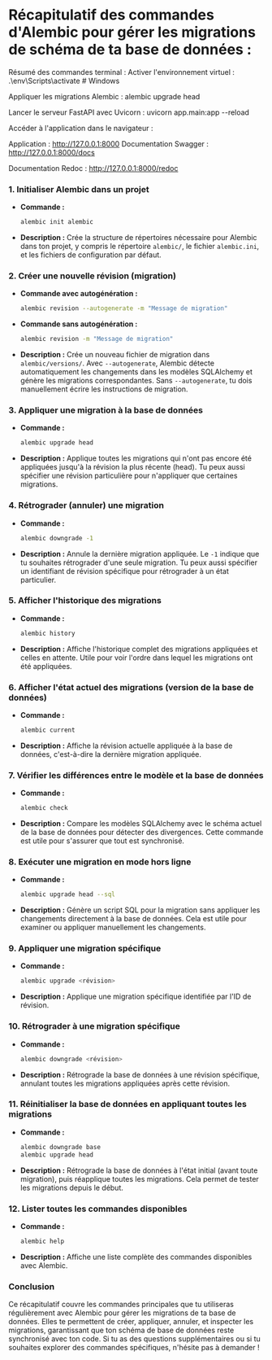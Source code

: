 # Récapitulatif des commandes d'Alembic pour gérer les migrations de schéma de ta base de données :

Résumé des commandes terminal :
Activer l'environnement virtuel :
.\env\Scripts\activate  # Windows


Appliquer les migrations Alembic :
alembic upgrade head


Lancer le serveur FastAPI avec Uvicorn :
uvicorn app.main:app --reload

Accéder à l'application dans le navigateur :

Application : http://127.0.0.1:8000
Documentation Swagger : http://127.0.0.1:8000/docs

Documentation Redoc : http://127.0.0.1:8000/redoc


### 1. **Initialiser Alembic dans un projet**
   - **Commande :**
     ```bash
     alembic init alembic
     ```
   - **Description :**
     Crée la structure de répertoires nécessaire pour Alembic dans ton projet, y compris le répertoire `alembic/`, le fichier `alembic.ini`, et les fichiers de configuration par défaut.

### 2. **Créer une nouvelle révision (migration)**
   - **Commande avec autogénération :**
     ```bash
     alembic revision --autogenerate -m "Message de migration"
     ```
   - **Commande sans autogénération :**
     ```bash
     alembic revision -m "Message de migration"
     ```
   - **Description :**
     Crée un nouveau fichier de migration dans `alembic/versions/`. Avec `--autogenerate`, Alembic détecte automatiquement les changements dans les modèles SQLAlchemy et génère les migrations correspondantes. Sans `--autogenerate`, tu dois manuellement écrire les instructions de migration.

### 3. **Appliquer une migration à la base de données**
   - **Commande :**
     ```bash
     alembic upgrade head
     ```
   - **Description :**
     Applique toutes les migrations qui n'ont pas encore été appliquées jusqu'à la révision la plus récente (head). Tu peux aussi spécifier une révision particulière pour n'appliquer que certaines migrations.

### 4. **Rétrograder (annuler) une migration**
   - **Commande :**
     ```bash
     alembic downgrade -1
     ```
   - **Description :**
     Annule la dernière migration appliquée. Le `-1` indique que tu souhaites rétrograder d'une seule migration. Tu peux aussi spécifier un identifiant de révision spécifique pour rétrograder à un état particulier.

### 5. **Afficher l'historique des migrations**
   - **Commande :**
     ```bash
     alembic history
     ```
   - **Description :**
     Affiche l'historique complet des migrations appliquées et celles en attente. Utile pour voir l'ordre dans lequel les migrations ont été appliquées.

### 6. **Afficher l'état actuel des migrations (version de la base de données)**
   - **Commande :**
     ```bash
     alembic current
     ```
   - **Description :**
     Affiche la révision actuelle appliquée à la base de données, c'est-à-dire la dernière migration appliquée.

### 7. **Vérifier les différences entre le modèle et la base de données**
   - **Commande :**
     ```bash
     alembic check
     ```
   - **Description :**
     Compare les modèles SQLAlchemy avec le schéma actuel de la base de données pour détecter des divergences. Cette commande est utile pour s'assurer que tout est synchronisé.

### 8. **Exécuter une migration en mode hors ligne**
   - **Commande :**
     ```bash
     alembic upgrade head --sql
     ```
   - **Description :**
     Génère un script SQL pour la migration sans appliquer les changements directement à la base de données. Cela est utile pour examiner ou appliquer manuellement les changements.

### 9. **Appliquer une migration spécifique**
   - **Commande :**
     ```bash
     alembic upgrade <révision>
     ```
   - **Description :**
     Applique une migration spécifique identifiée par l'ID de révision.

### 10. **Rétrograder à une migration spécifique**
   - **Commande :**
     ```bash
     alembic downgrade <révision>
     ```
   - **Description :**
     Rétrograde la base de données à une révision spécifique, annulant toutes les migrations appliquées après cette révision.

### 11. **Réinitialiser la base de données en appliquant toutes les migrations**
   - **Commande :**
     ```bash
     alembic downgrade base
     alembic upgrade head
     ```
   - **Description :**
     Rétrograde la base de données à l'état initial (avant toute migration), puis réapplique toutes les migrations. Cela permet de tester les migrations depuis le début.

### 12. **Lister toutes les commandes disponibles**
   - **Commande :**
     ```bash
     alembic help
     ```
   - **Description :**
     Affiche une liste complète des commandes disponibles avec Alembic.

### Conclusion

Ce récapitulatif couvre les commandes principales que tu utiliseras régulièrement avec Alembic pour gérer les migrations de ta base de données. Elles te permettent de créer, appliquer, annuler, et inspecter les migrations, garantissant que ton schéma de base de données reste synchronisé avec ton code. Si tu as des questions supplémentaires ou si tu souhaites explorer des commandes spécifiques, n'hésite pas à demander !